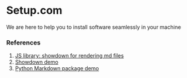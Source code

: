 # Setup.com
We are here to help you to install software seamlessly in your machine

### References
1. [JS library: showdown for rendering md files](https://github.com/showdownjs/showdown)
2. [Showdown demo](http://demo.showdownjs.com/)
3. [Python Markdown package demo](https://github.com/Python-Markdown/markdown/wiki/Tutorial:-Writing-Extensions-for-Python-Markdown)
